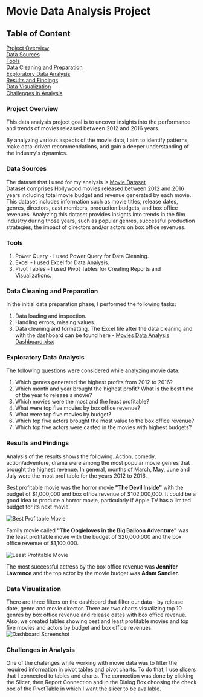# Movie Data Analysis Project

## Table of Content
[Project Overview](#project-overview) </br>
[Data Sources](#data-sources) </br>
[Tools](#tools) </br>
[Data Cleaning and Preparation](#data-cleaning-and-preparation) </br>
[Exploratory Data Analysis](#exploratory-data-analysis) </br>
[Results and Findings](#results-and-findings) </br>
[Data Visualization](#data-visualization) </br>
[Challenges in Analysis](#challenges-in-analysis)


### Project Overview
This data analysis project goal is to uncover insights into the performance and trends of movies released between 2012 and 2016 years. 

By analyzing various aspects of the movie data, I aim to identify patterns, make data-driven recommendations, and gain a deeper understanding of the industry's dynamics.

### Data Sources
The dataset that I used for my analysis is [Movie Dataset](https://www.kaggle.com/datasets/arpitsinghaiml/movie-data2012-2016) </br>
Dataset comprises Hollywood movies released between 2012 and 2016 years including total movie budget and revenue generated by each movie. 
This dataset includes information such as movie titles, release dates, genres, directors, cast members, production budgets, and box office revenues. Analyzing this dataset provides insights into trends in the film industry during those years, such as popular genres, successful production strategies, the impact of directors and/or actors on box office revenues.
### Tools
1. Power Query - I used Power Query for Data Cleaning.
2. Excel - I used Excel for Data Analysis.
3. Pivot Tables - I used Pivot Tables for Creating Reports and Visualizations.

### Data Cleaning and Preparation
In the initial data preparation phase, I performed the following tasks:

1. Data loading and inspection.
2. Handling errors, missing values.
3. Data cleaning and formatting. The Excel file after the data cleaning and with the dashboard can be found here - 
  [Movies Data Analysis Dashboard.xlsx](https://github.com/user-attachments/files/17711509/Movies.Data.Analysis.Dashboard.xlsx)

### Exploratory Data Analysis
The following questions were considered while analyzing movie data:

1. Which genres generated the highest profits from 2012 to 2016?
2. Which month and year brought the highest profit? What is the best time of the year to release a movie?
3. Which movies were the most and the least profitable?
4. What were top five movies by box office revenue?
5. What were top five movies by budget?
6. Which top five actors brought the most value to the box office revenue?
7. Which top five actors were casted in the movies with highest budgets? 
 

### Results and Findings
Analysis of the results shows the following. 
Action, comedy, action/adventure, drama were among the most popular movie genres that brought the highest revenue.
In general, months of March, May, June and July were the most profitable for the years 2012 to 2016.

Best profitable movie was the horror movie **"The Devil Inside"** with the budget of $1,000,000 and box office revenue of $102,000,000. It could be a good idea to produce a horror movie, particularly if Apple TV has a limited budget for its next movie.

![Best Profitable Movie](https://github.com/user-attachments/assets/09b54538-1814-43e1-9528-8ba074f5393e)

Family movie called **"The Oogieloves in the Big Balloon Adventure"** was the least profitable movie with the budget of $20,000,000 and the box office revenue of $1,100,000.

![Least Profitable Movie](https://github.com/user-attachments/assets/22b3db4f-97ed-4c9a-a017-079a99c8e43b)


The most successful actress by the box office revenue was **Jennifer Lawrence** and the top actor by the movie budget was **Adam Sandler**.

### Data Visualization
There are three filters on the dashboard that filter our data - by release date, genre and movie director. There are two charts visualizing top 10 genres by box office revenue and release dates with box office revenue.
Also, we created tables showing best and least profitable movies and top five movies and actors by budget and box office revenues.
![Dashboard Screenshot](https://github.com/user-attachments/assets/938269ae-8b54-41d0-970b-a6284b4e5d81)

### Challenges in Analysis

One of the chalenges while working with movie data was to filter the required information in pivot tables and pivot charts. To do that, I use slicers that I connected to tables and charts. The connection was done by clicking the Slicer, then Report Connection and in the Dialog Box choosing the check box of the PivotTable in which I want the slicer to be available.


